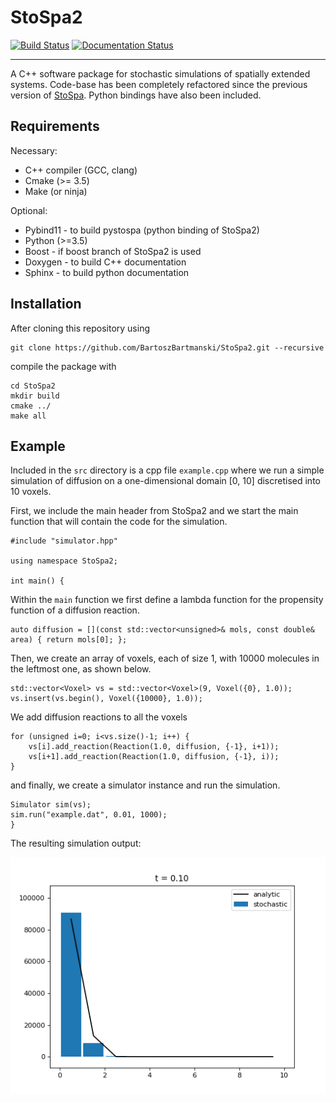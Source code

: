 # StoSpa2

[![Build Status](https://travis-ci.org/BartoszBartmanski/StoSpa2.svg?branch=master)](https://travis-ci.org/BartoszBartmanski/StoSpa2)
[![Documentation Status](https://readthedocs.org/projects/stospa2/badge/?version=latest)](https://stospa2.readthedocs.io/en/latest/?badge=latest)

---

A C++ software package for stochastic simulations of spatially extended systems. Code-base has been completely refactored since the previous version of [StoSpa](https://github.com/BartoszBartmanski/StoSpa). Python bindings have also been included.

## Requirements

Necessary:
* C++ compiler (GCC, clang)
* Cmake (>= 3.5)
* Make (or ninja)

Optional:
* Pybind11 - to build pystospa (python binding of StoSpa2)
* Python (>=3.5)
* Boost - if boost branch of StoSpa2 is used
* Doxygen - to build C++ documentation
* Sphinx - to build python documentation

## Installation

After cloning this repository using
```
git clone https://github.com/BartoszBartmanski/StoSpa2.git --recursive
```
compile the package with
```
cd StoSpa2
mkdir build
cmake ../
make all
```

## Example

Included in the `src` directory is a cpp file `example.cpp` where we run a simple simulation of diffusion on a one-dimensional domain [0, 10] discretised into 10 voxels.

First, we include the main header from StoSpa2 and we start the main function that will contain the code for the simulation.
```
#include "simulator.hpp"

using namespace StoSpa2;

int main() {
```
Within the `main` function we first define a lambda function for the propensity function of a diffusion reaction.
```
auto diffusion = [](const std::vector<unsigned>& mols, const double& area) { return mols[0]; };
```
Then, we create an array of voxels, each of size 1, with 10000 molecules in the leftmost one, as shown below.
```
std::vector<Voxel> vs = std::vector<Voxel>(9, Voxel({0}, 1.0));
vs.insert(vs.begin(), Voxel({10000}, 1.0));
```
We add diffusion reactions to all the voxels
```
for (unsigned i=0; i<vs.size()-1; i++) {
    vs[i].add_reaction(Reaction(1.0, diffusion, {-1}, i+1));
    vs[i+1].add_reaction(Reaction(1.0, diffusion, {-1}, i));
}
```
and finally, we create a simulator instance and run the simulation.
```
Simulator sim(vs);
sim.run("example.dat", 0.01, 1000);
}
```

The resulting simulation output:

![Simulation output](.sim.gif)
